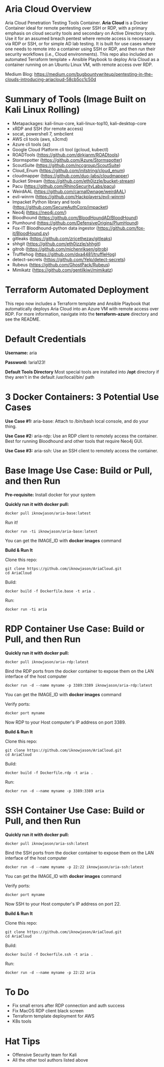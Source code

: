 # Aria Cloud Overview
Aria Cloud Penetration Testing Tools Container.  **Aria Cloud** is a Docker Container ideal for remote pentesting over SSH or RDP, with a primary emphasis on cloud security tools and secondary on Active Directory tools.  Use it for an assumed breach pentest where remote access is necessary via RDP or SSH, or for simple AD lab testing.  It is built for use cases where one needs to remote into a container using SSH or RDP, and then run their security workflows (i.e., Cloud environments).  This repo also included an automated Terraform template + Ansible Playbook to deploy Aria Cloud as a container running on an Ubuntu Linux VM, with remote access over RDP. 

Medium Blog:  https://medium.com/bugbountywriteup/pentesting-in-the-clouds-introducing-ariacloud-58cb5cc1c50d


# Summary of Tools (Image Built on Kali Linux Rolling)
* Metapackages:  kali-linux-core, kali-linux-top10, kali-desktop-core
* xRDP and SSH (for remote access)
* socat, powershell 7, smbclient
* AWS cli tools (aws, s3cmd)
* Azure cli tools (az)
* Google Cloud Platform cli tool (gcloud, kubectl)
* ROADTools (https://github.com/dirkjanm/ROADtools)
* Stormspotter (https://github.com/Azure/Stormspotter)
* ScoutSuite (https://github.com/nccgroup/ScoutSuite)
* Cloud_Enum (https://github.com/initstring/cloud_enum)
* cloudmapper (https://github.com/duo-labs/cloudmapper)
* Bucket Stream (https://github.com/eth0izzle/bucket-stream)
* Pacu (https://github.com/RhinoSecurityLabs/pacu)
* WeirdAAL (https://github.com/carnal0wnage/weirdAAL)
* evil-winrm (https://github.com/Hackplayers/evil-winrm)
* Impacket Python library and tools (https://github.com/SecureAuthCorp/impacket)
* Neo4j (https://neo4j.com/)
* Bloodhound (https://github.com/BloodHoundAD/BloodHound)
* Plumhound (https://github.com/DefensiveOrigins/PlumHound)
* Fox-IT Bloodhound-python data ingestor (https://github.com/fox-it/BloodHound.py)
* gitleaks (https://github.com/zricethezav/gitleaks)
* shhgit (https://github.com/eth0izzle/shhgit)
* gitrob (https://github.com/michenriksen/gitrob)
* Trufflehog (https://github.com/dxa4481/truffleHog)
* detect-secrets (https://github.com/Yelp/detect-secrets)
* Rubeus (https://github.com/GhostPack/Rubeus)
* Mimikatz (https://github.com/gentilkiwi/mimikatz)

# Terraform Automated Deployment

This repo now includes a Terraform template and Ansible Playbook that automatically deploys Aria Cloud into an Azure VM with remote access over RDP.  For more information, navigate into the **terraform-azure** directory and see the README.


# Default Credentials

**Username:**  aria

**Password:**  !aria123!

**Default Tools Directory** Most special tools are installed into **/opt** directory if they aren't in the default /usr/local/bin/ path

# 3 Docker Containers:  3 Potential Use Cases
**Use Case #1:**  aria-base:  Attach to /bin/bash local console, and do your thing.

**Use Case #2:**  aria-rdp:  Use an RDP client to remotely access the container.  Best for running Bloodhound and other tools that require Neo4j GUI.

**Use Case #3:**  aria-ssh:  Use an SSH client to remotely access the container.

# Base Image Use Case:  Build or Pull, and then Run 

**Pre-requisite:** Install docker for your system

**Quickly run it with docker pull:** 

```
docker pull iknowjason/aria-base:latest
```
Run it!
```
docker run -ti iknowjason/aria-base:latest
```

You can get the IMAGE_ID with **docker images** command

**Build & Run It** 

Clone this repo:

```
git clone https://github.com/iknowjason/AriaCloud.git
cd AriaCloud
```
Build:
```
docker build -f Dockerfile.base -t aria .
```
Run:
```
docker run -ti aria
```

# RDP Container Use Case:  Build or Pull, and then Run 

**Quickly run it with docker pull:** 

```
docker pull iknowjason/aria-rdp:latest
```

Bind the RDP ports from the docker container to expose them on the LAN interface of the host computer

```
docker run -d --name myname -p 3389:3389 iknowjason/aria-rdp:latest
```

You can get the IMAGE_ID with **docker images** command

Verify ports:
```
docker port myname
```
Now RDP to your Host computer's IP address on port 3389.

**Build & Run It** 

Clone this repo:
```
git clone https://github.com/iknowjason/AriaCloud.git
cd AriaCloud
```
Build:
```
docker build -f Dockerfile.rdp -t aria .
```
Run:
```
docker run -d --name myname -p 3389:3389 aria
```

# SSH Container Use Case:  Build or Pull, and then Run 

**Quickly run it with docker pull:** 
```
docker pull iknowjason/aria-ssh:latest
```
Bind the SSH ports from the docker container to expose them on the LAN interface of the host computer
```
docker run -d --name myname -p 22:22 iknowjason/aria-ssh:latest
```
You can get the IMAGE_ID with **docker images** command

Verify ports:
```
docker port myname
```
Now SSH to your Host computer's IP address on port 22.

**Build & Run It** 

Clone this repo:
```
git clone https://github.com/iknowjason/AriaCloud.git
cd AriaCloud
```
Build:
```
docker build -f Dockerfile.ssh -t aria .
```
Run:
```
docker run -d --name myname -p 22:22 aria
```

# To Do
* Fix small errors after RDP connection and auth success
* Fix MacOS RDP client black screen
* Terraform template deployment for AWS
* K8s tools

# Hat Tips
* Offensive Security team for Kali
* All the other tool authors listed above
